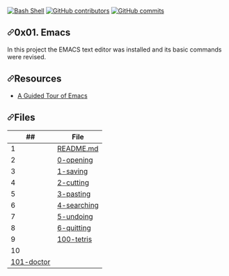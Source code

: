 <article class="markdown-body entry-content container-lg" itemprop="text"><p><a href="https://github.com/ellerbrock/open-source-badges/"><img src="https://camo.githubusercontent.com/af0bfb10fe1fe6de2a4bb8ef91abc87a7ca1ca81/68747470733a2f2f6261646765732e66726170736f66742e636f6d2f626173682f76312f626173682e706e673f763d313033" alt="Bash Shell" data-canonical-src="https://badges.frapsoft.com/bash/v1/bash.png?v=103" style="max-width:100%;"></a>   <a href="https://github.com/Crua0316/holbertonschool-zero_day/graphs/contributors"><img src="https://camo.githubusercontent.com/cbf5123cd005f2b75cdae59f56b05e0eaacb8edd/68747470733a2f2f696d672e736869656c64732e696f2f6769746875622f636f6e7472696275746f72732f45636b6f4a75616e2f686f6c626572746f6e7363686f6f6c2d7a65726f5f6461793f7374796c653d706c6173746963" alt="GitHub contributors" data-canonical-src="https://img.shields.io/github/contributors/Crua0316/holbertonschool-zero_day?style=plastic" style="max-width:100%;"></a>    <a href="https://github.com/Crua0316/holbertonschool-zero_day/commits/master"><img src="https://camo.githubusercontent.com/64064ffe84f3715db8b707bb40488066592f1313/68747470733a2f2f696d672e736869656c64732e696f2f6769746875622f636f6d6d69742d61637469766974792f792f65636b6f6a75616e2f686f6c626572746f6e7363686f6f6c2d7a65726f5f6461793f7374796c653d706c6173746963" alt="GitHub commits" data-canonical-src="https://img.shields.io/github/commit-activity/y/eckojuan/holbertonschool-zero_day?style=plastic" style="max-width:100%;"></a></p>
<h1><a id="user-content-0x01-emacs" class="anchor" aria-hidden="true" href="#0x01-emacs"><svg class="octicon octicon-link" viewBox="0 0 16 16" version="1.1" width="16" height="16" aria-hidden="true"><path fill-rule="evenodd" d="M7.775 3.275a.75.75 0 001.06 1.06l1.25-1.25a2 2 0 112.83 2.83l-2.5 2.5a2 2 0 01-2.83 0 .75.75 0 00-1.06 1.06 3.5 3.5 0 004.95 0l2.5-2.5a3.5 3.5 0 00-4.95-4.95l-1.25 1.25zm-4.69 9.64a2 2 0 010-2.83l2.5-2.5a2 2 0 012.83 0 .75.75 0 001.06-1.06 3.5 3.5 0 00-4.95 0l-2.5 2.5a3.5 3.5 0 004.95 4.95l1.25-1.25a.75.75 0 00-1.06-1.06l-1.25 1.25a2 2 0 01-2.83 0z"></path></svg></a>0x01. Emacs</h1>
<p>In this project the EMACS text editor was installed and its basic commands were revised.</p>
<h2><a id="user-content-resources" class="anchor" aria-hidden="true" href="#resources"><svg class="octicon octicon-link" viewBox="0 0 16 16" version="1.1" width="16" height="16" aria-hidden="true"><path fill-rule="evenodd" d="M7.775 3.275a.75.75 0 001.06 1.06l1.25-1.25a2 2 0 112.83 2.83l-2.5 2.5a2 2 0 01-2.83 0 .75.75 0 00-1.06 1.06 3.5 3.5 0 004.95 0l2.5-2.5a3.5 3.5 0 00-4.95-4.95l-1.25 1.25zm-4.69 9.64a2 2 0 010-2.83l2.5-2.5a2 2 0 012.83 0 .75.75 0 001.06-1.06 3.5 3.5 0 00-4.95 0l-2.5 2.5a3.5 3.5 0 004.95 4.95l1.25-1.25a.75.75 0 00-1.06-1.06l-1.25 1.25a2 2 0 01-2.83 0z"></path></svg></a>Resources</h2>
<ul>
<li><a href="https://www.gnu.org/software/emacs/tour/" rel="nofollow">A Guided Tour of Emacs</a></li>
</ul>
<h2><a id="user-content-files" class="anchor" aria-hidden="true" href="#files"><svg class="octicon octicon-link" viewBox="0 0 16 16" version="1.1" width="16" height="16" aria-hidden="true"><path fill-rule="evenodd" d="M7.775 3.275a.75.75 0 001.06 1.06l1.25-1.25a2 2 0 112.83 2.83l-2.5 2.5a2 2 0 01-2.83 0 .75.75 0 00-1.06 1.06 3.5 3.5 0 004.95 0l2.5-2.5a3.5 3.5 0 00-4.95-4.95l-1.25 1.25zm-4.69 9.64a2 2 0 010-2.83l2.5-2.5a2 2 0 012.83 0 .75.75 0 001.06-1.06 3.5 3.5 0 00-4.95 0l-2.5 2.5a3.5 3.5 0 004.95 4.95l1.25-1.25a.75.75 0 00-1.06-1.06l-1.25 1.25a2 2 0 01-2.83 0z"></path></svg></a>Files</h2>
<table>
<thead>
<tr>
<th>##</th>
<th>File</th>
</tr>
</thead>
<tbody>
<tr>
<td>1</td>
<td><a href="https://github.com/Crua0316/holbertonschool-zero_day/blob/master/0x01-emacs/0-opening">README.md</a></td>
</tr>
<tr>
<td>2</td>
<td><a href="https://github.com/Crua0316/holbertonschool-zero_day/blob/master/0x01-emacs/0-opening">0-opening</a></td>
</tr>
<tr>
<td>3</td>
<td><a href="https://github.com/Crua0316/holbertonschool-zero_day/blob/master/0x01-emacs/1-saving">1-saving</a></td>
</tr>
<tr>
<td>4</td>
<td><a href="https://github.com/Crua0316/holbertonschool-zero_day/blob/master/0x01-emacs/2-cutting">2-cutting</a></td>
</tr>
<tr>
<td>5</td>
<td><a href="https://github.com/Crua0316/holbertonschool-zero_day/blob/master/0x01-emacs/3-pasting">3-pasting</a></td>
</tr>
<tr>
<td>6</td>
<td><a href="https://github.com/Crua0316/holbertonschool-zero_day/blob/master/0x01-emacs/4-searching">4-searching</a></td>
</tr>
<tr>
<td>7</td>
<td><a href="https://github.com/Crua0316/holbertonschool-zero_day/blob/master/0x01-emacs/5-undoing">5-undoing</a></td>
</tr>
<tr>
<td>8</td>
<td><a href="https://github.com/Crua0316/holbertonschool-zero_day/blob/master/0x01-emacs/6-quitting">6-quitting</a></td>
</tr>
<td>9</td>
<td><a href="https://github.com/Crua0316/holbertonschool-zero_day/blob/master/0x01-emacs/100-tetris">100-tetris</a></td>
</tr>
<td>10</tr>
<td><a href="https://github.com/Crua0316/holbertonschool-zero_day/blob/master/0x01-emacs/101-doctor">101-doctor</a></td>
</tbody>
</table>
</article>